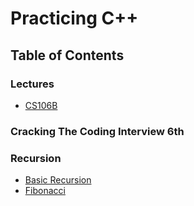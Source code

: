 # Practicing C++

## Table of Contents
### Lectures
  * [CS106B](./cs106b)
  
### Cracking The Coding Interview 6th
  
### Recursion
* [Basic Recursion](https://github.com/caestrada/practicing-cpp/blob/master/recursion-examples/00_basic-recursion.cpp)
* [Fibonacci](https://github.com/caestrada/practicing-cpp/blob/master/recursion-examples/01_fibonacci.cpp)

